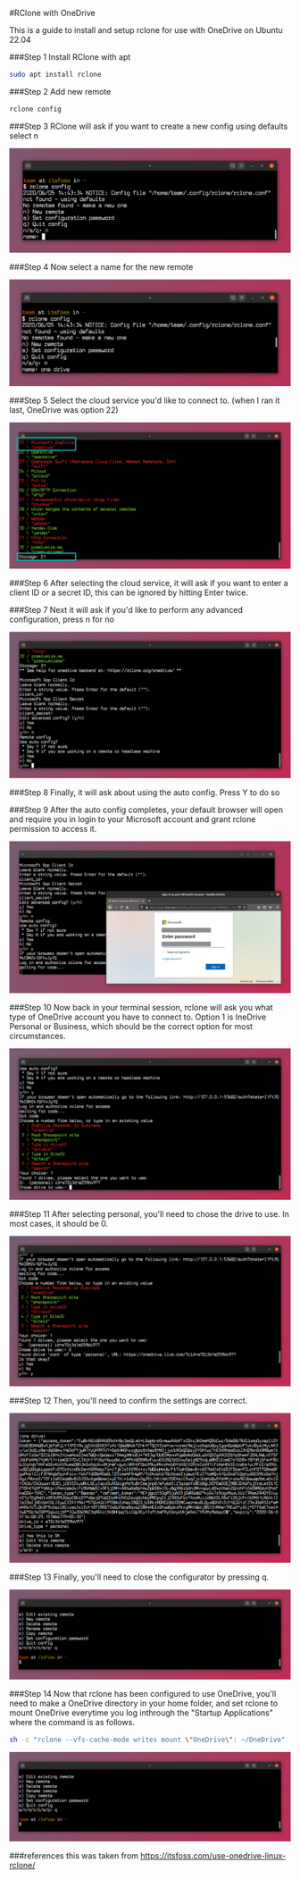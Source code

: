 #RClone with OneDrive

This is a guide to install and setup rclone for use with OneDrive on Ubuntu 22.04

###Step 1
Install RClone with apt

```bash
sudo apt install rclone
```

###Step 2
Add new remote

```bash
rclone config
```

###Step 3
RClone will ask if you want to create a new config using defaults
select n

![Image](pictures/step-3.webp)

###Step 4
Now select a name for the new remote

![Image](pictures/step-4.webp)

###Step 5
Select the cloud service you'd like to connect to.  (when I ran it last, OneDrive was option 22)

![Image](pictures/step-5.webp)

###Step 6
After selecting the cloud service, it will ask if you want to enter a client ID or a secret ID, this can be ignored by hitting Enter twice.

###Step 7
Next it will ask if you'd like to perform any advanced configuration, press n for no

![Image](pictures/step-7.webp)

###Step 8
Finally, it will ask about using the auto config.  Press Y to do so

###Step 9
After the auto config completes, your default browser will open and require you in login to your Microsoft account and grant rclone permission to access it.

![Image](pictures/step-9.webp)

###Step 10
Now back in your terminal session, rclone will ask you what type of OneDrive account you have to connect to.  Option 1 is IneDrive Personal or Business, which should be the correct option for most circumstances.

![Image](pictures/step-10.webp)

###Step 11
After selecting personal, you'll need to chose the drive to use.  In most cases, it should be 0.

![Image](pictures/step-11.webp)

###Step 12
Then, you'll need to confirm the settings are correct.

![Image](pictures/step-12.webp)

###Step 13
Finally, you'll need to close the configurator by pressing q.

![Image](pictures/step-13.webp)

###Step 14
Now that rclone has been configured to use OneDrive, you'll need to make a OneDrive directory in your home folder, and set rclone to mount OneDrive everytime you log inthrough the "Startup Applications" where the command is as follows.

```bash
sh -c "rclone --vfs-cache-mode writes mount \"OneDrive\": ~/OneDrive"
```

![Image](pictures/step-13.webp)

###references
this was taken from https://itsfoss.com/use-onedrive-linux-rclone/

